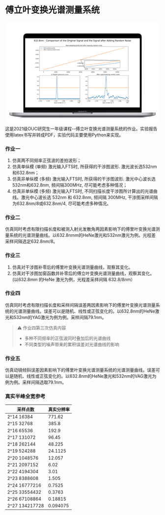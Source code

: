 # 傅立叶变换光谱测量系统
![](https://github.com/HuangRunHua/Fourier-transform-spectrum-measurement-system/blob/main/cover.png)
这是2021级OUC研究生一年级课程--傅立叶变换光谱测量系统的作业。实验报告使用latex书写并转成PDF，实验代码主要使用Python来实现。
 
### 作业一
1. 仿真两不同频率正弦波的差拍波形；
2. 仿真单纵模 (单频) 激光输入FTS时, 所获得的干涉图波形. 激光波长选532nm和632.8nm；
3. 仿真非单纵模 (多频) 激光输入FTS时, 所获得的干涉图波形. 激光中心波长选532nm和632.8nm, 频间隔300MHz, 尽可能考虑多种情况；
4. 仿真非单纵模 (多频) 激光输入FTS时, 不同扫描长度干涉图所计算出的光谱曲线。激光中心波长选 532nm 和 632.8nm, 频间隔 300MHz, 干涉图采样间隔为632.8nm/8或632.8nm/4, 尽可能考虑多种情况。

### 作业二
仿真同时考虑有限扫描长度和被测入射光发散角两因素影响下的傅里叶变换光谱测量系统的光谱测量曲线。以632.8nmm的HeNe激光和532nm激光为例。光程差采样间隔选定632.8nm/8。

### 作业三
1. 仿真对干涉图补零后的傅里叶变换光谱测量曲线，观察其变化。
2. 仿真对干涉图加窗函数并补零后的傅立叶变换光谱测量曲线，观察其变化。
(以632.8mm 的HeNe 激光为例，光程差采祥间隔 632.8/8nm）

### 作业四
仿真同时考虑有限扫描长度和采样间隔误差两因素影响下的傅里叶变换光谱测量系统的光谱测量曲线。误差可以是随机、线性或正弦变化的。以632.8nm的HeNe激光和532nm的YAG激光为例为例。采样间隔79.1nm。
> ⚠️ 作业四第三次仿真内容
>  - 多种不同频率的正弦波同时叠加后的光谱曲线
>  - 不同类型的噪声带来的累积误差对光谱曲线的影响

### 作业五
仿真动镜倾斜误差因素影响下的傅里叶变换光谱测量系统的光谱测量曲线。误差可以是随机、线性或正弦变化的。以632.8nm的HeNe激光和532nm的VAG激光为例为例。采样间隔选取79.1nm。

### 真实半峰全宽参考
|采样点数|	真实分辨率|
|-------|---------|
2^14 16384	| 771.62
2^15 32768	| 385.8
2^16 65536	| 192.9
2^17 131072	| 96.45
2^18 262144	| 48.225
2^19 524288	| 24.1125
2^20 1048576	| 12.057
2^21 2097152	| 6.02
2^22 4194304	| 3.01
2^23 8388608	| 1.505
2^24 16777216 |	0.7525
2^25 33554432 |	0.3763
2^26 67108864 |	0.18815
2^27 134217728 |	0.094075




